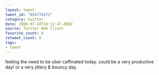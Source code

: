 ```yaml
---
layout: tweet
tweet_id: "854774372"
category: twitter
date: 2008-07-10T16:12:47.000Z
source: Twitter Web Client
favorite_count: 0
retweet_count: 0
tags:
- tweet
---
```


feeling the need to be uber caffinated today. could be a very productive day! or a very jittery & bouncy day.
